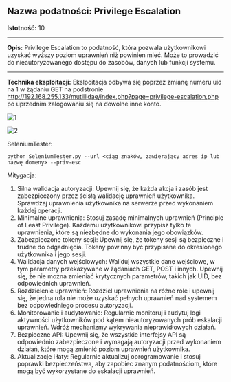 
## Nazwa podatności: Privilege Escalation

**Istotność:** 10

---

**Opis:**
Privilege Escalation to podatność, która pozwala użytkownikowi uzyskać wyższy poziom uprawnień niż powinien mieć. Może to prowadzić do nieautoryzowanego dostępu do zasobów, danych lub funkcji systemu.

---

**Technika eksploitacji:**
Ekslpoitacja odbywa się poprzez zmianę numeru uid na 1 w żądaniu GET na podstronie http://192.168.255.133/mutillidae/index.php?page=privilege-escalation.php po uprzednim zalogowaniu się na dowolne inne konto.

![1](https://github.com/GrzechuG/PWR-CBE-BAW-mutillidae-2024/assets/56219452/0c2cf83e-b6b5-42a1-9ab6-5a01938433c7)

![2](https://github.com/GrzechuG/PWR-CBE-BAW-mutillidae-2024/assets/56219452/0b531ec6-7d9c-4230-8aa8-b2a83e795df2)

SeleniumTester:
```
python SeleniumTester.py --url <ciąg znaków, zawierający adres ip lub nazwę domeny> --priv-esc
```

Mitygacja:
1. Silna walidacja autoryzacji: Upewnij się, że każda akcja i zasób jest zabezpieczony przez ścisłą walidację uprawnień użytkownika. Sprawdzaj uprawnienia użytkownika na serwerze przed wykonaniem każdej operacji.
1. Minimalne uprawnienia: Stosuj zasadę minimalnych uprawnień (Principle of Least Privilege). Każdemu użytkownikowi przypisz tylko te uprawnienia, które są niezbędne do wykonania jego obowiązków.
1. Zabezpieczone tokeny sesji: Upewnij się, że tokeny sesji są bezpieczne i trudne do odgadnięcia. Tokeny powinny być przypisane do określonego użytkownika i jego sesji.
1. Walidacja danych wejściowych: Waliduj wszystkie dane wejściowe, w tym parametry przekazywane w żądaniach GET, POST i innych. Upewnij się, że nie można zmieniać krytycznych parametrów, takich jak UID, bez odpowiednich uprawnień.
1. Rozdzielenie uprawnień: Rozdziel uprawnienia na różne role i upewnij się, że jedna rola nie może uzyskać pełnych uprawnień nad systemem bez odpowiedniego procesu autoryzacji.
1. Monitorowanie i audytowanie: Regularnie monitoruj i audytuj logi aktywności użytkowników pod kątem nieautoryzowanych prób eskalacji uprawnień. Wdróż mechanizmy wykrywania nieprawidłowych działań.
1. Bezpieczne API: Upewnij się, że wszystkie interfejsy API są odpowiednio zabezpieczone i wymagają autoryzacji przed wykonaniem działań, które mogą zmienić poziom uprawnień użytkownika.
1. Aktualizacje i łaty: Regularnie aktualizuj oprogramowanie i stosuj poprawki bezpieczeństwa, aby zapobiec znanym podatnościom, które mogą być wykorzystane do eskalacji uprawnień.
